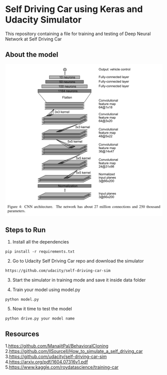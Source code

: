 # Self Driving Car using Keras and Udacity Simulator
This repository containing a file for training and testing of Deep Neural Network at Self Driving Car

## About the model
![Fixing The Error](https://github.com/0bserver07/Nvidia-Autopilot-Keras/blob/master/imgs/9-layer-ConvNet-model.png)

## Steps to Run
1. Install all the dependencies

```
pip install -r requirements.txt
```
2. Go to Udacity Self Driving Car repo and download the simulator

```
https://github.com/udacity/self-driving-car-sim
```
3. Start the simulator in training mode and save it inside data folder

4. Train your model using model.py

```
python model.py
```
5. Now it time to test the model
```
python drive.py your model name 
```

## Resources
1.https://github.com/ManajitPal/BehavioralCloning<br>
2.https://github.com/llSourcell/How_to_simulate_a_self_driving_car<br>
3.https://github.com/udacity/self-driving-car-sim<br>
4.https://arxiv.org/pdf/1604.07316v1.pdf<br>
5.https://www.kaggle.com/roydatascience/training-car

